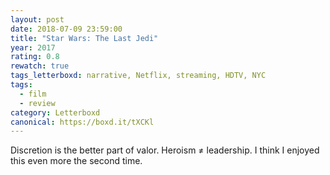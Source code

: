 ```yaml
---
layout: post 
date: 2018-07-09 23:59:00
title: "Star Wars: The Last Jedi"
year: 2017
rating: 0.8
rewatch: true
tags_letterboxd: narrative, Netflix, streaming, HDTV, NYC
tags:
  - film
  - review
category: Letterboxd
canonical: https://boxd.it/tXCKl
---
```


Discretion is the better part of valor. Heroism ≠ leadership. I think I enjoyed this even more the second time.
